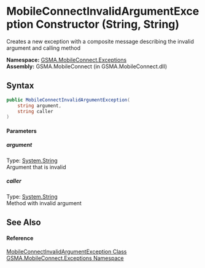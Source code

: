 MobileConnectInvalidArgumentException Constructor (String, String)
==================================================================
Creates a new exception with a composite message describing the invalid argument and calling method

**Namespace:** [GSMA.MobileConnect.Exceptions][1]  
**Assembly:** GSMA.MobileConnect (in GSMA.MobileConnect.dll)

Syntax
------

```csharp
public MobileConnectInvalidArgumentException(
	string argument,
	string caller
)
```

#### Parameters

##### *argument*
Type: [System.String][2]  
Argument that is invalid

##### *caller*
Type: [System.String][2]  
Method with invalid argument


See Also
--------

#### Reference
[MobileConnectInvalidArgumentException Class][3]  
[GSMA.MobileConnect.Exceptions Namespace][1]  

[1]: ../README.md
[2]: http://msdn.microsoft.com/en-us/library/s1wwdcbf
[3]: README.md
[4]: ../../_icons/Help.png